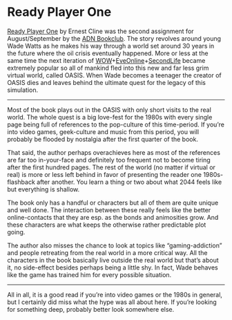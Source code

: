 # Ready Player One

[Ready Player One][rp1] by Ernest Cline was the second assignment for August/September by the [ADN Bookclub][bc]. The story revolves around young Wade Watts as he makes his way through a world set around 30 years in the future where the oil crisis eventually happened. More or less at the same time the next iteration of [WOW][]+[EveOnline][]+[SecondLife][] became extremely popular so all of mankind fled into this new and far less grim virtual world, called OASIS. When Wade becomes a teenager the creator of OASIS dies and leaves behind the ultimate quest for the legacy of this simulation.

-----------------

Most of the book plays out in the OASIS with only short visits to the real world. The whole quest is a big love-fest for the 1980s with every single page being full of references to the pop-culture of this time-period. If you’re into video games, geek-culture and music from this period, you will probably be flooded by nostalgia after the first quarter of the book.

That said, the author perhaps overachieves here as most of the references are far too in-your-face and definitely too frequent not to become tiring after the first hundred pages. The rest of the world (no matter if virtual or real) is more or less left behind in favor of presenting the reader one 1980s-flashback after another. You learn a thing or two about what 2044 feels like but everything is shallow.

The book only has a handful or characters but all of them are quite unique and well done. The interaction between these really feels like the better online-contacts that they are esp. as the bonds and animosities grow. And these characters are what keeps the otherwise rather predictable plot going. 

The author also misses the chance to look at topics like “gaming-addiction” and people retreating from the real world in a more critical way. All the characters in the book basically live outside the real world but that’s about it, no side-effect besides perhaps being a little shy. In fact, Wade behaves like the game has trained him for every possible situation.

------

All in all, it is a good read if you’re into video games or the 1980s in general, but I certainly did miss what the hype was all about here. If you’re looking for something deep, probably better look somewhere else.

[rp1]: http://readyplayerone.com/
[wow]: http://eu.battle.net/wow/‎
[eveonline]: http://www.eveonline.com/
[secondlife]: http://secondlife.com/
[bc]: http://adnbookclub.com/

